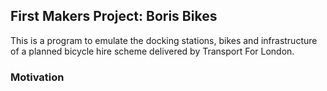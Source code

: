 ## First Makers Project: Boris Bikes

This is a program to emulate the docking stations, bikes and infrastructure of a planned bicycle hire scheme delivered by Transport For London.

### Motivation
